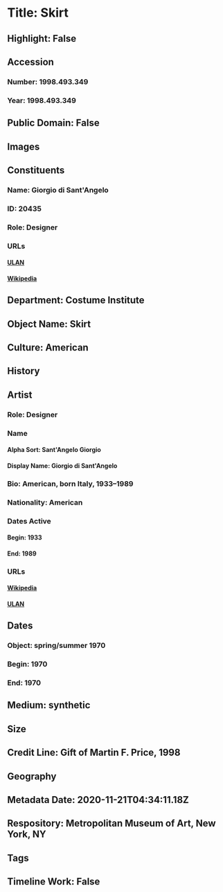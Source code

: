 # Title: Skirt
## Highlight: False
## Accession
### Number: 1998.493.349
### Year: 1998.493.349
## Public Domain: False
## Images
## Constituents
### Name: Giorgio di Sant&#39;Angelo
### ID: 20435
### Role: Designer
### URLs
#### [ULAN](http://vocab.getty.edu/page/ulan/500335105)
#### [Wikipedia](https://www.wikidata.org/wiki/Q5563512)
## Department: Costume Institute
## Object Name: Skirt
## Culture: American
## History
## Artist
### Role: Designer
### Name
#### Alpha Sort: Sant'Angelo Giorgio
#### Display Name: Giorgio di Sant'Angelo
### Bio: American, born Italy, 1933–1989
### Nationality: American
### Dates Active
#### Begin: 1933
#### End: 1989
### URLs
#### [Wikipedia](https://www.wikidata.org/wiki/Q5563512)
#### [ULAN](http://vocab.getty.edu/page/ulan/500335105)
## Dates
### Object: spring/summer 1970
### Begin: 1970
### End: 1970
## Medium: synthetic
## Size
## Credit Line: Gift of Martin F. Price, 1998
## Geography
## Metadata Date: 2020-11-21T04:34:11.18Z
## Respository: Metropolitan Museum of Art, New York, NY
## Tags
## Timeline Work: False